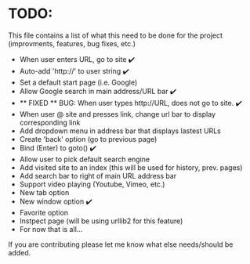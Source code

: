 TODO:
=====
This file contains a list of what this need to be done for the project (improvments, features, bug fixes, etc.)

* When user enters URL, go to site :heavy_check_mark:
* Auto-add 'http://' to user string :heavy_check_mark:
* Set a default start page (i.e. Google)
* Allow Google search in main address/URL bar :heavy_check_mark:
* ** FIXED  ** BUG: When user types http://URL, does not go to site. :heavy_check_mark:
* When user @ site and presses link, change url bar to display corresponding link
* Add dropdown menu in address bar that displays lastest URLs
* Create 'back' option (go to previous page)
* Bind <Return> (Enter) to goto() :heavy_check_mark:
* Allow user to pick default search engine
* Add visited site to an index (this will be used for history, prev. pages)
* Add search bar to right of main URL address bar
* Support video playing (Youtube, Vimeo, etc.)
* New tab option
* New window option :heavy_check_mark:
* Favorite option
* Instpect page (will be using urllib2 for this feature)
* For now that is all...

If you are contributing please let me know what else needs/should be added.
